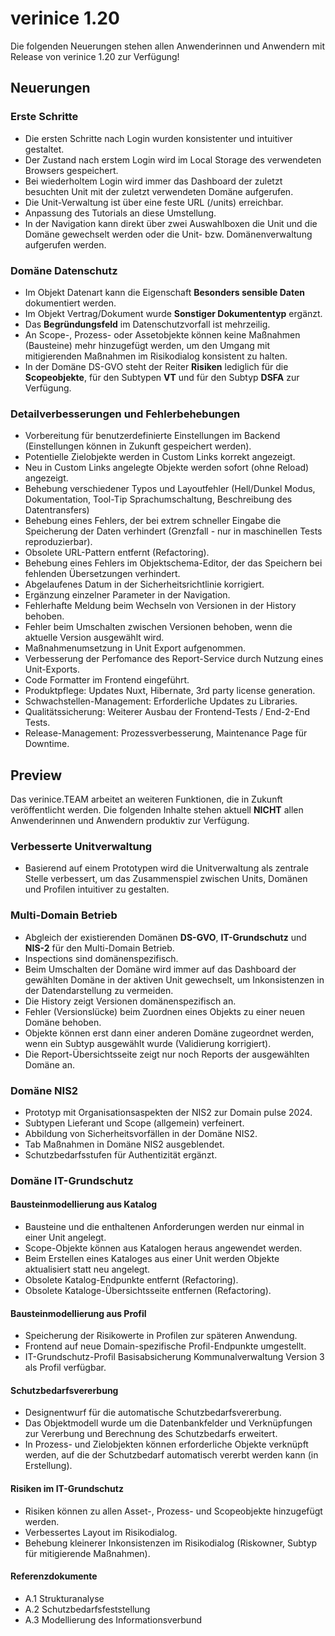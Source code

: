 # verinice 1.20

Die folgenden Neuerungen stehen allen Anwenderinnen und Anwendern mit Release von verinice 1.20 zur Verfügung!

## Neuerungen

### Erste Schritte

- Die ersten Schritte nach Login wurden konsistenter und intuitiver gestaltet.
- Der Zustand nach erstem Login wird im Local Storage des verwendeten Browsers gespeichert.
- Bei wiederholtem Login wird immer das Dashboard der zuletzt besuchten Unit mit der zuletzt verwendeten Domäne aufgerufen.
- Die Unit-Verwaltung ist über eine feste URL (/units) erreichbar.
- Anpassung des Tutorials an diese Umstellung.
- In der Navigation kann direkt über zwei Auswahlboxen die Unit und die Domäne gewechselt werden oder die Unit- bzw. Domänenverwaltung aufgerufen werden.

### Domäne Datenschutz

- Im Objekt Datenart kann die Eigenschaft **Besonders sensible Daten** dokumentiert werden.
- Im Objekt Vertrag/Dokument wurde **Sonstiger Dokumententyp** ergänzt.
- Das **Begründungsfeld** im Datenschutzvorfall ist mehrzeilig.
- An Scope-, Prozess- oder Assetobjekte können keine Maßnahmen (Bausteine) mehr hinzugefügt werden, um den Umgang mit mitigierenden Maßnahmen im Risikodialog konsistent zu halten.
- In der Domäne DS-GVO steht der Reiter **Risiken** lediglich für die **Scopeobjekte**, für den Subtypen **VT** und für den Subtyp **DSFA** zur Verfügung.

### Detailverbesserungen und Fehlerbehebungen

- Vorbereitung für benutzerdefinierte Einstellungen im Backend (Einstellungen können in Zukunft gespeichert werden).
- Potentielle Zielobjekte werden in Custom Links korrekt angezeigt. 
- Neu in Custom Links angelegte Objekte werden sofort (ohne Reload) angezeigt.
- Behebung verschiedener Typos und Layoutfehler (Hell/Dunkel Modus, Dokumentation, Tool-Tip Sprachumschaltung, Beschreibung des Datentransfers)
- Behebung eines Fehlers, der bei extrem schneller Eingabe die Speicherung der Daten verhindert (Grenzfall - nur in maschinellen Tests reproduzierbar).
- Obsolete URL-Pattern entfernt (Refactoring).
- Behebung eines Fehlers im Objektschema-Editor, der das Speichern bei fehlenden Übersetzungen verhindert.
- Abgelaufenes Datum in der Sicherheitsrichtlinie korrigiert.
- Ergänzung einzelner Parameter in der Navigation.
- Fehlerhafte Meldung beim Wechseln von Versionen in der History behoben.
- Fehler beim Umschalten zwischen Versionen behoben, wenn die aktuelle Version ausgewählt wird.
- Maßnahmenumsetzung in Unit Export aufgenommen.
- Verbesserung der Perfomance des Report-Service durch Nutzung eines Unit-Exports.
- Code Formatter im Frontend eingeführt.
- Produktpflege: Updates Nuxt, Hibernate, 3rd party license generation.
- Schwachstellen-Management: Erforderliche Updates zu Libraries.
- Qualitätssicherung: Weiterer Ausbau der Frontend-Tests / End-2-End Tests.
- Release-Management: Prozessverbesserung, Maintenance Page für Downtime.

## Preview

Das verinice.TEAM arbeitet an weiteren Funktionen, die in Zukunft veröffentlicht werden. Die folgenden Inhalte stehen aktuell **NICHT** allen Anwenderinnen und Anwendern produktiv zur Verfügung.

### Verbesserte Unitverwaltung

- Basierend auf einem Prototypen wird die Unitverwaltung als zentrale Stelle verbessert, um das Zusammenspiel zwischen Units, Domänen und Profilen intuitiver zu gestalten.

### Multi-Domain Betrieb

- Abgleich der existierenden Domänen **DS-GVO**, **IT-Grundschutz** und **NIS-2** für den Multi-Domain Betrieb.
- Inspections sind domänenspezifisch.
- Beim Umschalten der Domäne wird immer auf das Dashboard der gewählten Domäne in der aktiven Unit gewechselt, um Inkonsistenzen in der Datendarstellung zu vermeiden.
- Die History zeigt Versionen domänenspezifisch an.
- Fehler (Versionslücke) beim Zuordnen eines Objekts zu einer neuen Domäne behoben.
- Objekte können erst dann einer anderen Domäne zugeordnet werden, wenn ein Subtyp ausgewählt wurde (Validierung korrigiert).
- Die Report-Übersichtsseite zeigt nur noch Reports der ausgewählten Domäne an.

### Domäne NIS2

- Prototyp mit Organisationsaspekten der NIS2 zur Domain pulse 2024.
- Subtypen Lieferant und Scope (allgemein) verfeinert.
- Abbildung von Sicherheitsvorfällen in der Domäne NIS2.
- Tab Maßnahmen in Domäne NIS2 ausgeblendet.
- Schutzbedarfsstufen für Authentizität ergänzt.

### Domäne IT-Grundschutz

#### Bausteinmodellierung aus Katalog

- Bausteine und die enthaltenen Anforderungen werden nur einmal in einer Unit angelegt.
- Scope-Objekte können aus Katalogen heraus angewendet werden.
- Beim Erstellen eines Kataloges aus einer Unit werden Objekte aktualisiert statt neu angelegt.
- Obsolete Katalog-Endpunkte entfernt (Refactoring).
- Obsolete Kataloge-Übersichtsseite entfernen (Refactoring).

#### Bausteinmodellierung aus Profil

- Speicherung der Risikowerte in Profilen zur späteren Anwendung.
- Frontend auf neue Domain-spezifische Profil-Endpunkte umgestellt.
- IT-Grundschutz-Profil Basisabsicherung Kommunalverwaltung Version 3 als Profil verfügbar.

#### Schutzbedarfsvererbung

- Designentwurf für die automatische Schutzbedarfsvererbung.
- Das Objektmodell wurde um die Datenbankfelder und Verknüpfungen zur Vererbung und Berechnung des Schutzbedarfs erweitert.
- In Prozess- und Zielobjekten können erforderliche Objekte verknüpft werden, auf die der Schutzbedarf automatisch vererbt werden kann (in Erstellung).

#### Risiken im IT-Grundschutz

- Risiken können zu allen Asset-, Prozess- und Scopeobjekte hinzugefügt werden.
- Verbessertes Layout im Risikodialog.
- Behebung kleinerer Inkonsistenzen im Risikodialog (Riskowner, Subtyp für mitigierende Maßnahmen).

#### Referenzdokumente

- A.1 Strukturanalyse
- A.2 Schutzbedarfsfeststellung
- A.3 Modellierung des Informationsverbund
